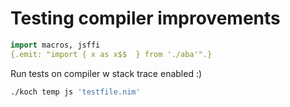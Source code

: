 # Testing compiler improvements

```nim
import macros, jsffi
{.emit: "import { x as x$$  } from './aba'".}
```

Run tests on compiler w stack trace enabled :)

```sh
./koch temp js 'testfile.nim'
```
